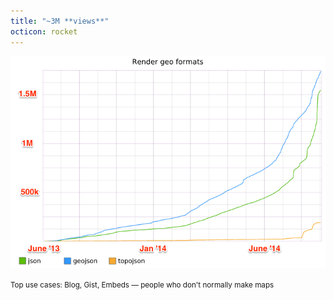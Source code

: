 ```yaml
---
title: "~3M **views**"
octicon: rocket
---
```


![views](images/views.png)

<small>Top use cases: Blog, Gist, Embeds — people who don't normally make maps</small>
